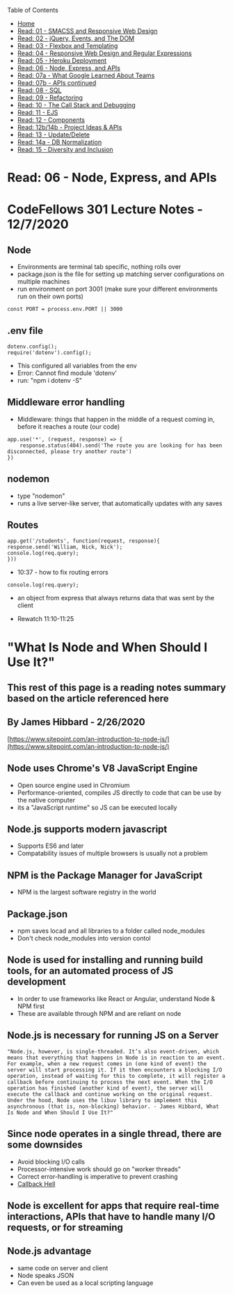 Table of Contents
* [Home](https://nickmagruder.github.io/reading-notes/)
* [Read: 01 - SMACSS and Responsive Web Design](read_301-01.md)
* [Read: 02 - jQuery, Events, and The DOM](read_301-02.md)
* [Read: 03 - Flexbox and Templating](read_301-03.md)
* [Read: 04 - Responsive Web Design and Regular Expressions](read_301-04.md)
* [Read: 05 - Heroku Deployment](read_301-05.md)
* [Read: 06 - Node, Express, and APIs](read_301-06.md)
* [Read: 07a - What Google Learned About Teams](read_301-07a.md)
* [Read: 07b - APIs continued](read_301-07b.md)
* [Read: 08 - SQL](read_301-08.md)
* [Read: 09 - Refactoring](read_301-09.md)
* [Read: 10 - The Call Stack and Debugging](read_301-10.md)
* [Read: 11 - EJS](read_301-11.md)
* [Read: 12 - Components](read_301-12.md)
* [Read: 12b/14b - Project Ideas & APIs](read_301-12b.md)
* [Read: 13 - Update/Delete](read_301-13.md)
* [Read: 14a - DB Normalization](read_301-14a.md)
* [Read: 15 - Diversity and Inclusion](read_301-15.md)

# Read: 06 - Node, Express, and APIs

# CodeFellows 301 Lecture Notes - 12/7/2020
## Node
* Environments are terminal tab specific, nothing rolls over
* package.json is the file for setting up matching server configurations on multiple machines
* run environment on port 3001 (make sure your different environments run on their own ports)

```
const PORT = process.env.PORT || 3000
```

## .env file
```
dotenv.config();
require('dotenv').config();
```
* This configured all variables from the env
* Error: Cannot find module 'dotenv'
* run: "npm i dotenv -S"

## Middleware error handling
* Middleware: things that happen in the middle of a request coming in, before it reaches a route (our code)
```
app.use('*', (request, response) => {
    response.status(404).send('The route you are looking for has been disconnected, please try another route')
})
```
## nodemon
* type "nodemon"
* runs a live server-like server, that automatically updates with any saves

## Routes
```
app.get('/students', function(request, response){
response.send('William, Nick, Nick');
console.log(req.query);
}))
```
* 10:37 - how to fix routing errors

```
console.log(req.query);
```
* an object from express that always returns data that was sent by the client

* Rewatch 11:10-11:25




# "What Is Node and When Should I Use It?"
## This rest of this page is a reading notes summary based on the article referenced here
## By James Hibbard - 2/26/2020
[https://www.sitepoint.com/an-introduction-to-node-js/](https://www.sitepoint.com/an-introduction-to-node-js/)

## Node uses Chrome's V8 JavaScript Engine
* Open source engine used in Chromium
* Performance-oriented, compiles JS directly to code that can be use by the native computer
* its a "JavaScript runtime" so JS can be executed locally


## Node.js supports modern javascript
* Supports ES6 and later
* Compatability issues of multiple browsers is usually not a problem

## NPM is the Package Manager for JavaScript
* NPM is the largest software registry in the world

## Package.json
* npm saves locad and all libraries to a folder  called node_modules
* Don't check node_modules into version contol

## Node is used for installing and running build tools, for an automated process of JS development
* In order to use frameworks like React or Angular, understand Node & NPM first
* These are available through NPM and are reliant on node

## Node.js is necessary for running JS on a Server

```
"Node.js, however, is single-threaded. It’s also event-driven, which means that everything that happens in Node is in reaction to an event. For example, when a new request comes in (one kind of event) the server will start processing it. If it then encounters a blocking I/O operation, instead of waiting for this to complete, it will register a callback before continuing to process the next event. When the I/O operation has finished (another kind of event), the server will execute the callback and continue working on the original request. Under the hood, Node uses the libuv library to implement this asynchronous (that is, non-blocking) behavior. - James Hibbard, What Is Node and When Should I Use It?"
```

## Since node operates in a single thread, there are some downsides
* Avoid blocking I/O calls
* Processor-intensive work should go on "worker threads"
* Correct error-handling is imperative to prevent crashing
* [Callback Hell](http://callbackhell.com/)

## Node is excellent for apps that require real-time interactions, APIs that have to handle many I/O requests, or for streaming

## Node.js advantage

* same code on server and client 
* Node speaks JSON
* Can even be used as a local scripting language
